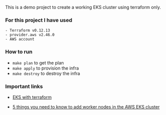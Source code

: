 

This is a demo project to create a working EKS cluster using terraform only.

### For this project I have used
	- Terraform v0.12.13
	- provider.aws v2.46.0
	- AWS account

### How to run

- `make plan` to get the plan
- `make apply` to provision the infra
- `make destroy` to destroy the infra


### Important links

- [EKS with terraform](https://learn.hashicorp.com/terraform/aws/eks-intro)

- [5 things you need to know to add worker nodes in the AWS EKS cluster](https://medium.com/@tarunprakash/5-things-you-need-know-to-add-worker-nodes-in-the-aws-eks-cluster-bfbcb9fa0c37)
